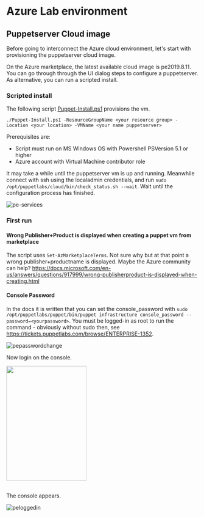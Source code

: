 # Azure Lab environment

## Puppetserver Cloud image
Before going to interconnect the Azure cloud environment, let's start with provisioning the puppetserver cloud image.

On the Azure marketplace, the latest available cloud image is pe2019.8.11. You can go through through the UI dialog steps to configure a puppetserver. As alternative, you can run a scripted install.

### Scripted install
The following script [Puppet-Install.ps1](https://github.com/dcasota/puppetlabs-scripts/blob/main/Azure/Puppet-Install.ps1) provisions the vm.
```
./Puppet-Install.ps1 -ResourceGroupName <your resource group> -Location <your location> -VMName <your name puppetserver>
```
Prerequisites are:
- Script must run on MS Windows OS with Powershell PSVersion 5.1 or higher
- Azure account with Virtual Machine contributor role

It may take a while until the puppetserver vm is up and running. Meanwhile connect with ssh using the localadmin credentials, and run ```sudo /opt/puppetlabs/cloud/bin/check_status.sh --wait```. Wait until the configuration process has finished.  

![pe-services](https://user-images.githubusercontent.com/14890243/178111433-82c9e342-8c4b-4926-af9a-e101c3f5a353.png)
  

### First run  
  
#### Wrong Publisher+Product is displayed when creating a puppet vm from marketplace
The script uses ```Set-AzMarketplaceTerms```. Not sure why but at that point a wrong publisher+productname is displayed. Maybe the Azure community can help?
https://docs.microsoft.com/en-us/answers/questions/917999/wrong-publisherproduct-is-displayed-when-creating.html

#### Console Password
In the docs it is written that you can set the console_password with ```sudo /opt/puppetlabs/puppet/bin/puppet infrastructure console_password --password=<yourpassword>```. You must be logged-in as root to run the command - obviously without sudo then, see https://tickets.puppetlabs.com/browse/ENTERPRISE-1352.

![pepasswordchange](https://user-images.githubusercontent.com/14890243/178112489-c9b19806-713e-448d-85a3-8eca702951fc.png)

Now login on the console.  

<img src="https://user-images.githubusercontent.com/14890243/178112692-1f42c432-d784-4e61-bc94-72af1f479ce6.png" align="left" height="300" width="210" />
<br clear="left"/><br clear="both"/>

The console appears.

![peloggedin](https://user-images.githubusercontent.com/14890243/178112702-7e423664-2131-4b8c-8512-26ea77222ad9.png)




